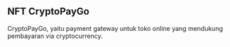 ## NFT CryptoPayGo
CryptoPayGo, yaitu payment gateway untuk toko online yang mendukung pembayaran via cryptocurrency.
